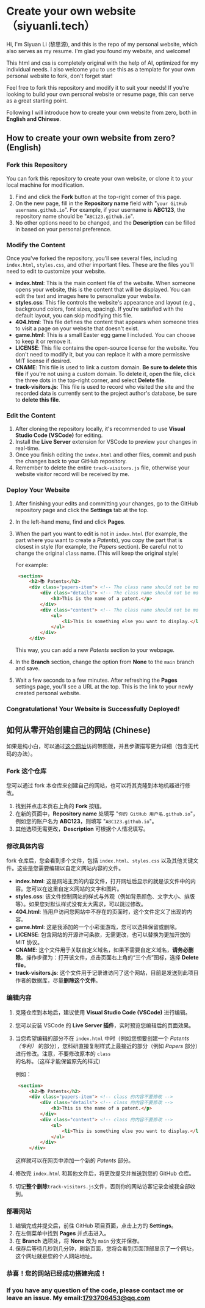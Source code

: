 # Create your own website （siyuanli.tech）

Hi, I'm Siyuan Li (黎思源), and this is the repo of my personal website, which also serves as my resume. I'm glad you found my website, and welcome!

This html and css is completely original with the help of AI, optimized for my individual needs. I also welcome you to use this as a template for your own personal website to fork, don't forget star!

Feel free to fork this repository and modify it to suit your needs! If you're looking to build your own personal website or resume page, this can serve as a great starting point.

Following I will introduce how to create your own website from zero, both in **English and Chinese**.

## How to create your own website from zero? (English)

### Fork this Repository

You can fork this repository to create your own website, or clone it to your local machine for modification.

1. Find and click the **Fork** button at the top-right corner of this page.
2. On the new page, fill in the **Repository name** field with "`your GitHub username.github.io`". For example, if your username is **ABC123**, the repository name should be "`ABC123.github.io`".
3. No other options need to be changed, and the **Description** can be filled in based on your personal preference.

### Modify the Content

Once you've forked the repository, you'll see several files, including `index.html`, `styles.css`, and other important files. These are the files you'll need to edit to customize your website.

- **index.html**: This is the main content file of the website. When someone opens your website, this is the content that will be displayed. You can edit the text and images here to personalize your website.
- **styles.css**: This file controls the website's appearance and layout (e.g., background colors, font sizes, spacing). If you're satisfied with the default layout, you can skip modifying this file.
- **404.html**: This file defines the content that appears when someone tries to visit a page on your website that doesn't exist.
- **game.html**: This is a small Easter egg game I included. You can choose to keep it or remove it.
- **LICENSE**: This file contains the open-source license for the website. You don't need to modify it, but you can replace it with a more permissive MIT license if desired.
- **CNAME**: This file is used to link a custom domain. **Be sure to delete this file** if you're not using a custom domain. To delete it, open the file, click the three dots in the top-right corner, and select **Delete file**.
- **track-visitors.js**: This file is used to record who visited the site and the recorded data is currently sent to the project author's database, be sure to **delete this file**.

### Edit the Content

1. After cloning the repository locally, it's recommended to use **Visual Studio Code (VSCode)** for editing.
2. Install the **Live Server** extension for VSCode to preview your changes in real-time.
3. Once you finish editing the `index.html` and other files, commit and push the changes back to your GitHub repository.
4. Remember to delete the entire `track-visitors.js` file, otherwise your website visitor record will be received by me.

### Deploy Your Website

1. After finishing your edits and committing your changes, go to the GitHub repository page and click the **Settings** tab at the top.
   
2. In the left-hand menu, find and click **Pages**.
   
3. When the part you want to edit is not in `index.html` (for example, the part where you want to create a *Patents*), you copy the part that is closest in style (for example, the *Papers* section). Be careful not to change the original `class` name. (This will keep the original style)

   For example:
   ```html
    <section>
        <h2>📚 Patents</h2>
        <div class="papers-item"> <!-- The class name should not be modified -->
            <div class="details"> <!-- The class name should not be modified -->
                <h3>This is the name of a patent.</p>
            </div>
            <div class="content"> <!-- The class name should not be modified -->
                <ul>
                    <li>This is something else you want to display.</li>
                </ul>
            </div>
        </div>
   ```

    This way, you can add a new *Patents* section to your webpage.

4. In the **Branch** section, change the option from **None** to the `main` branch and save.
   
5. Wait a few seconds to a few minutes. After refreshing the **Pages** settings page, you'll see a URL at the top. This is the link to your newly created personal website.

### Congratulations! Your Website is Successfully Deployed!


## 如何从零开始创建自己的网站 (Chinese)

如果是纯小白，可以通过[这个网址](https://blog.csdn.net/m0_61718615/article/details/142624599)访问带图版，并且步骤描写更为详细（包含无代码的办法）。

### Fork 这个仓库

您可以通过 fork 本仓库来创建自己的网站，也可以将其克隆到本地机器进行修改。

1. 找到并点击本页右上角的 **Fork** 按钮。
2. 在新的页面中，**Repository name** 处填写 "`你的 GitHub 用户名.github.io`"，例如您的账户名为 **ABC123**，则填写 "`ABC123.github.io`"。
3. 其他选项无需更改，**Description** 可根据个人情况填写。

### 修改具体内容

fork 仓库后，您会看到多个文件，包括 `index.html`、`styles.css` 以及其他关键文件。这些是您需要编辑以自定义网站内容的文件。

- **index.html**: 这是网站主页的内容文件，打开网址后显示的就是该文件中的内容。您可以在这里自定义网站的文字和图片。
- **styles.css**: 该文件控制网站的样式与外观（例如背景颜色、文字大小、排版等）。如果您对默认样式没有太大需求，可以跳过修改。
- **404.html**: 当用户访问您网站中不存在的页面时，这个文件定义了出现的内容。
- **game.html**: 这是我添加的一个小彩蛋游戏，您可以选择保留或删除。
- **LICENSE**: 包含网站的开源许可条款，无需更改，也可以替换为更加开放的 MIT 协议。
- **CNAME**: 这个文件用于关联自定义域名，如果不需要自定义域名，**请务必删除**。操作步骤为：打开该文件，点击页面右上角的“三个点”图标，选择 **Delete file**。
- **track-visitors.js**: 这个文件用于记录谁访问了这个网站，目前是发送到此项目作者的数据库，尽量**删除这个文件**。

### 编辑内容

1. 克隆仓库到本地后，建议使用 **Visual Studio Code (VSCode)** 进行编辑。
   
2. 您可以安装 VSCode 的 **Live Server 插件**，实时预览您编辑后的页面效果。
   
3. 当您希望编辑的部分不在 `index.html` 中时（例如您想要创建一个 *Patents（专利）* 的部分），您科研直接复制样式上最接近的部分（例如 *Papers* 部分）进行修改。注意，不要修改原本的 `class` 的名称。（这样才能保留原先的样式）

   例如：
   ```html
    <section>
        <h2>📚 Patents</h2>
        <div class="papers-item"> <!-- class 的内容不要修改 -->
            <div class="details"> <!-- class 的内容不要修改 -->
                <h3>This is the name of a patent.</p>
            </div>
            <div class="content"> <!-- class 的内容不要修改 -->
                <ul>
                    <li>This is something else you want to display.</li>
                </ul>
            </div>
        </div>
   ```

   这样就可以在网页中添加一个新的 *Patents* 部分。

4. 修改完 `index.html` 和其他文件后，将更改提交并推送到您的 GitHub 仓库。

5. 切记**整个删除**`track-visitors.js`文件，否则你的网站访客记录会被我全部收到。

### 部署网站

1. 编辑完成并提交后，前往 GitHub 项目页面，点击上方的 **Settings**。
2. 在左侧菜单中找到 **Pages** 并点击进入。
3. 在 **Branch** 选项处，将 **None** 改为 `main` 分支并保存。
4. 保存后等待几秒到几分钟，刷新页面，您将会看到页面顶部显示了一个网址，这个网址就是您的个人网站地址。

### 恭喜！您的网站已经成功搭建完成！

### If you have any question of the code, please contact me or leave an issue. My email:1793706453@qq.com

